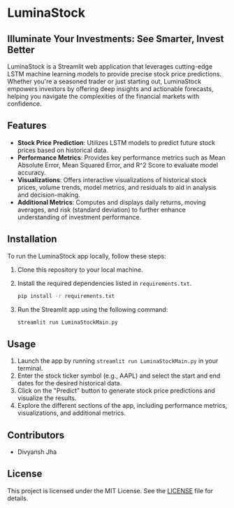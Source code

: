 # LuminaStock

## Illuminate Your Investments: See Smarter, Invest Better

LuminaStock is a Streamlit web application that leverages cutting-edge LSTM machine learning models to provide precise stock price predictions. Whether you're a seasoned trader or just starting out, LuminaStock empowers investors by offering deep insights and actionable forecasts, helping you navigate the complexities of the financial markets with confidence.

## Features

- **Stock Price Prediction**: Utilizes LSTM models to predict future stock prices based on historical data.
- **Performance Metrics**: Provides key performance metrics such as Mean Absolute Error, Mean Squared Error, and R^2 Score to evaluate model accuracy.
- **Visualizations**: Offers interactive visualizations of historical stock prices, volume trends, model metrics, and residuals to aid in analysis and decision-making.
- **Additional Metrics**: Computes and displays daily returns, moving averages, and risk (standard deviation) to further enhance understanding of investment performance.

## Installation

To run the LuminaStock app locally, follow these steps:

1. Clone this repository to your local machine.
    
2. Install the required dependencies listed in `requirements.txt`.
    ```bash
    pip install -r requirements.txt
    ```
3. Run the Streamlit app using the following command:
    ```bash
    streamlit run LuminaStockMain.py
    ```

## Usage

1. Launch the app by running `streamlit run LuminaStockMain.py` in your terminal.
2. Enter the stock ticker symbol (e.g., AAPL) and select the start and end dates for the desired historical data.
3. Click on the "Predict" button to generate stock price predictions and visualize the results.
4. Explore the different sections of the app, including performance metrics, visualizations, and additional metrics.

## Contributors

- Divyansh Jha

## License

This project is licensed under the MIT License. See the [LICENSE](LICENSE) file for details.
